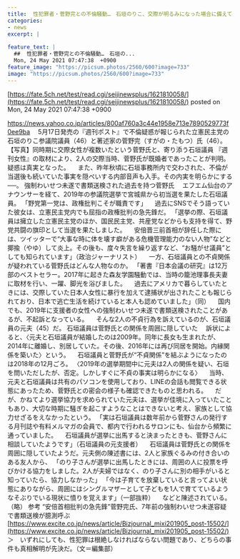 ```yaml
---
title:  性犯罪者・菅野完との不倫騒動…　石垣のりこ、交際が明るみになった場合に備えて、交際時期を“改ざん”しようとしていた  
categories:
- news
excerpt: |
  
feature_text: |
  ##  性犯罪者・菅野完との不倫騒動…　石垣の...
  Mon, 24 May 2021 07:47:38  +0900
feature_image: "https://picsum.photos/2560/600?image=733"
image: "https://picsum.photos/2560/600?image=733"
---
```


[https://fate.5ch.net/test/read.cgi/seijinewsplus/1621810058/](https://fate.5ch.net/test/read.cgi/seijinewsplus/1621810058/)
posted on Mon, 24 May 2021 07:47:38  +0900

<!--more-->

https://news.yahoo.co.jp/articles/800af760a3c44e1958e713e7890529773f0ee9ba 　5月17日発売の『週刊ポスト』で不倫疑惑が報じられた立憲民主党の石垣のりこ参議院議員（46）と著述家の菅野完（すがの・たもつ）氏（46）。　 【写真】同時期に交際女性が複数いたという菅野氏と、寄り添う石垣議員 『週刊女性』の取材により、2人の交際当時、菅野氏が既婚者であったことが判明。疑惑は真実となった。 　また、昨年秋頃に石垣事務所内で交わされた、不倫が当選後も続いていた事実を隠ぺいする内部音声も入手。その内実を明らかにする──。 強制わいせつ未遂で書類送検された過去を持つ菅野氏 　エフエム仙台のアナウンサーを経て、2019年の参議院選挙で宮城県から初当選を果たした石垣議員。 「野党第一党は、政権批判こそが職責です」 　過去にSNSでそう語っていた彼女は、立憲民主党内でも屈指の政権批判の急先鋒だ。 「選挙の際、石垣議員は擁立した立憲民主党のほか、国民民主党、共産党などからも支持を得て、野党共闘の旗印として当選を果たしました。 　安倍晋三前首相が辞任した際には、ツイッターで“大事な時に体を壊す癖がある危機管理能力のない人物”などと揶揄（やゆ）して炎上。その後も、度々失言を繰り返すなど、“お騒がせ議員”としても知られています」（政治ジャーナリスト） 　一方、石垣議員との不貞関係が疑われている菅野氏はどんな人物なのか。 「著書『日本会議の研究』は12万部のベストセラー。2017年に起きた森友学園騒動では、当時の籠池理事長夫妻に取材を行い、一躍、脚光を浴びました。 　過去にアメリカで暮らしていたときには、交際していた日本人女性に暴行を加えて逮捕状が出されたことも報じられており、日本で逃亡生活を続けていると本人も認めていました」（同） 　国内でも、2019年に支援者の女性への強制わいせつ未遂で書類送検されたことがあるが、不起訴となっている。 　そんな2人の不貞行為を訴えているのが、石垣議員の元夫（45）だ。 石垣議員は菅野氏との関係を周囲に隠していた 　訴状によると、〈元夫と石垣議員が結婚したのは2009年。同年に長女も生まれたが、2014年に離婚し、別居していた。その後、2016年には再び同居を開始。内縁関係を築いた〉という。 　石垣議員と菅野氏が“不貞関係”を結ぶようになったのは2018年の12月ごろ。 〈2019年の選挙期間中に元夫は2人の関係を疑い、石垣を問いただしたが、否定。しかしすぐに不貞の事実は明らかになる〉 　当時、元夫と石垣議員は共有のパソコンを使用しており、LINEの会話も閲覧できる状態にあったため、菅野氏との密会の様子も確認できたものと思われる。 　だが、かねてより選挙協力を求められていた元夫は、選挙が佳境に入っていたこともあり、大切な時期に騒ぎを起こすようなことはできないと考え、家族として協力せざるをえなかったという。 「実は石垣議員は数年前から菅野さんの発行する月刊誌や有料メルマガの会員で、都内で行われるサロンにも、仙台から頻繁に通っていました。 　石垣議員が選挙に出馬すると決まったときも、菅野さんに相談していたようです」（石垣議員の元支援者） 　石垣議員は菅野氏との関係を周囲に隠していたようだ。元夫側の陳述書には、2人と家族ぐるみの付き合いのある友人から、 「のり子さんが選挙に出馬したときには、周囲の人に投票を呼びかける協力をしました。2人が夫婦ではなく、のり子さんに別の相手がいると知っていたら、協力しなかった」 「今は子育てを放棄していると言ってよい状態にありながら、周囲にはシングルマザーとして子どもを1人で育てているようなそぶりでいる現状に憤りを覚えます」（一部抜粋） 　などと陳述されている。 （略） 参考 “安倍首相批判の急先鋒”菅野完氏、7年前の強制わいせつ未遂容疑で書類送検が臆測呼ぶ [https://www.excite.co.jp/news/article/Bizjournal_mixi201905_post-15502/](https://www.excite.co.jp/news/article/Bizjournal_mixi201905_post-15502/) ＞　いずれにしても、性犯罪は根絶しなければならない問題であり、どちらの事件も真相解明が先決だ。（文＝編集部）
